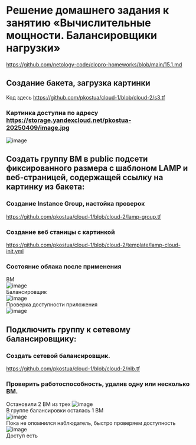 # Решение домашнего задания к занятию «Вычислительные мощности. Балансировщики нагрузки»
https://github.com/netology-code/clopro-homeworks/blob/main/15.1.md

## Создание бакета, загрузка картинки
Код здесь https://github.com/pkostua/cloud-1/blob/cloud-2/s3.tf
### Картинка доступна по адресу https://storage.yandexcloud.net/pkostua-20250409/image.jpg
![image](https://github.com/user-attachments/assets/d91cc5df-b9e2-4230-9e98-2cf8a28e24ba)


## Создать группу ВМ в public подсети фиксированного размера с шаблоном LAMP и веб-страницей, содержащей ссылку на картинку из бакета:

### Создание Instance Group, настойка проверок
https://github.com/pkostua/cloud-1/blob/cloud-2/lamp-group.tf  

### Создание веб станицы с картинкой
https://github.com/pkostua/cloud-1/blob/cloud-2/template/lamp-cloud-init.yml

### Состояние облака после применения
ВМ  
![image](https://github.com/user-attachments/assets/4dad20c2-7f38-4f8c-83d8-325163325167)  
Балансировщик  
![image](https://github.com/user-attachments/assets/deb4f01b-cabc-4398-a9c7-8f7c59c0f486)  
Проверка доступности приложения  
![image](https://github.com/user-attachments/assets/0bd95a40-1318-4b63-92d8-2f3a78b37f59)

## Подключить группу к сетевому балансировщику:

### Создать сетевой балансировщик.
https://github.com/pkostua/cloud-1/blob/cloud-2/nlb.tf

### Проверить работоспособность, удалив одну или несколько ВМ.
Остановили 2 ВМ из трех
![image](https://github.com/user-attachments/assets/ba1ba386-88d2-4d8f-a9b3-e5703d43a514)  
В группе балансировки осталась 1 ВМ  
![image](https://github.com/user-attachments/assets/406f2ecc-e8e6-459b-b433-ba37685b22d0)  
Пока не опомнился наблюдатель, быстро проверяем доступность
![image](https://github.com/user-attachments/assets/04e26a5d-78b4-4fd9-9837-56bee747157e)  
Доступ есть





